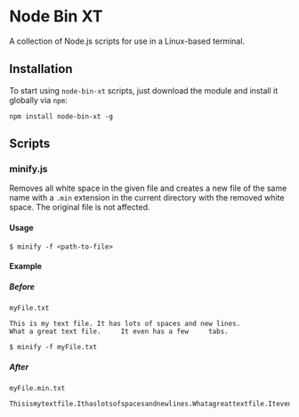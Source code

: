# Node Bin XT

A collection of Node.js scripts for use in a Linux-based terminal.

## Installation

To start using `node-bin-xt` scripts, just download
the module and install it globally via `npm`:

  `npm install node-bin-xt -g`

## Scripts

### minify.js

Removes all white space in the given file and creates a new file of the
same name with a `.min` extension in the current directory with the removed
white space. The original file is not affected.


#### Usage

```
$ minify -f <path-to-file>
```

#### Example

##### Before

`myFile.txt`
```
This is my text file. It has lots of spaces and new lines.
What a great text file.     It even has a few     tabs.
```

```
$ minify -f myFile.txt
```

##### After

`myFile.min.txt`
```
Thisismytextfile.Ithaslotsofspacesandnewlines.Whatagreattextfile.Itevenhasafewtabs.
```
